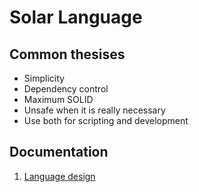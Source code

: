 # Solar Language
## Common thesises
* Simplicity
* Dependency control
* Maximum SOLID
* Unsafe when it is really necessary
* Use both for scripting and development

## Documentation
1. [Language design](docs/language-design.md)
